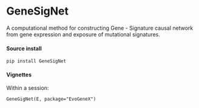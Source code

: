 # GeneSigNet
A computational method for constructing Gene - Signature causal network from gene expression and exposure of mutational signatures. 
#### Source install

```
pip install GeneSigNet
```

#### Vignettes

Within a  session:
```
GeneGigNet(E, package="EvoGeneX")
